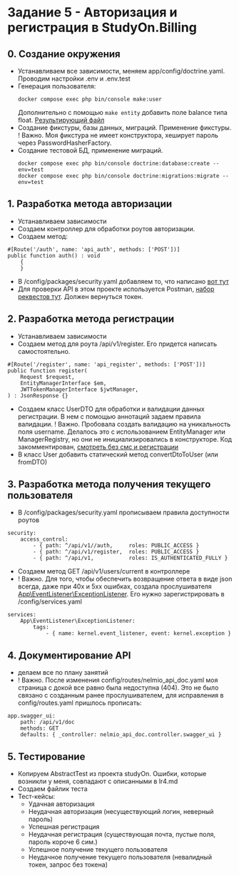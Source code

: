 # Задание 5 - Авторизация и регистрация в StudyOn.Billing

## 0. Создание окружения
- Устанавливаем все зависимости, меняем app/config/doctrine.yaml. Проводим настройки .env и .env.test
- Генерация пользователя:
    ```
    docker compose exec php bin/console make:user
    ```
    Дополнительно с помощью `make entity` добавить поле balance типа float. [Результирующий файл](/src/Entity/User.php)
- Создание фикстуры, базы данных, миграций. Применение фикстуры.
! Важно. Моя фикстура не имеет конструктора, хеширует пароль через PasswordHasherFactory.
- Создание тестовой БД, применение миграций.
    ```
    docker compose exec php bin/console doctrine:database:create --env=test
    docker compose exec php bin/console doctrine:migrations:migrate --env=test
    ```

## 1. Разработка метода авторизации
- Устанавливаем зависимости
- Создаем контроллер для обработки роутов авторизации. 
- Создаем метод:
```
#[Route('/auth', name: 'api_auth', methods: ['POST'])]
public function auth() : void
    {
    }
```
- В /config/packages/security.yaml добавляем то, что написано [вот тут](https://github.com/lexik/LexikJWTAuthenticationBundle/blob/2.x/Resources/doc/index.rst#symfony-53-and-higher)
- Для проверки API в этом проекте используется Postman, [набор реквестов тут](/Study-on.postman_collection.json). Должен вернуться токен. 

## 2. Разработка метода регистрации
- Устанавливаем зависимости
- Создаем метод для роута /api/v1/register. Его придется написать самостоятельно.
```
#[Route('/register', name: 'api_register', methods: ['POST'])]
public function register(
    Request $request,
    EntityManagerInterface $em,
    JWTTokenManagerInterface $jwtManager,
) : JsonResponse {}
```
- Создаем класс UserDTO для обработки и валидации данных регистрации. В нем с помощью аннотаций задаем правила валидации. 
! Важно. Пробовала создать валидацию на уникальность поля username. Делалось это с использованием EntityManager или ManagerRegistry, но они не инициализировались в конструкторе. Код закомментирован, [смотреть без смс и регистрации](/src/DTO/UserDto.php)
- В класс User добавить статический метод convertDtoToUser (или fromDTO)

## 3. Разработка метода получения текущего пользователя
- В /config/packages/security.yaml прописываем правила доступности роутов
```
security:
    access_control:
        - { path: ^/api/v1//auth,     roles: PUBLIC_ACCESS }
        - { path: ^/api/v1/register,  roles: PUBLIC_ACCESS }
        - { path: ^/api/v1,           roles: IS_AUTHENTICATED_FULLY }
```
- Создаем метод GET /api/v1/users/current в контроллере
- ! Важно. Для того, чтобы обеспечить возвращение ответа в виде json всегда, даже при 40х и 5хх ошибках, создала прослушивателя [App\EventListener\ExceptionListener](/src/EventListener/ExceptionListener.php). Его нужно зарегистрировать в /config/services.yaml
```
services:
    App\EventListener\ExceptionListener:
        tags:
            - { name: kernel.event_listener, event: kernel.exception }
```
## 4. Документирование API
- делаем все по плану занятий
- ! Важно. После изменения config/routes/nelmio_api_doc.yaml моя страница с докой все равно была недоступна  (404). Это не было связано с созданным ранее прослушивателем, для исправления в config/routes.yaml пришлось прописать:
```
app.swagger_ui:
    path: /api/v1/doc
    methods: GET
    defaults: { _controller: nelmio_api_doc.controller.swagger_ui }
```

## 5. Тестирование
- Копируем AbstractTest из проекта studyOn. Ошибки, которые возникли у меня, совпадают с описанными в lr4.md
- Создаем файлик теста
- Тест-кейсы:
    * Удачная авторизация
    * Неудачная авторизация (несуществующий логин, неверный пароль)
    * Успешная регистрация
    * Неудачная регистрация (существующая почта, пустые поля, пароль короче 6 сим.)
    * Успешное получение текущего пользователя
    * Неудачное получение текущего пользователя (невалидный токен, запрос без токена)
